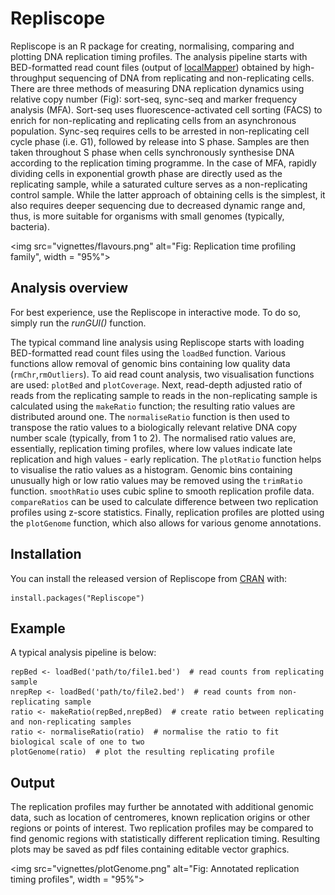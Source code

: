 
<!-- README.md is generated from README.Rmd. Please edit that file -->
Repliscope
==========

Repliscope is an R package for creating, normalising, comparing and plotting DNA replication timing profiles. The analysis pipeline starts with BED-formatted read count files (output of [localMapper](https://github.com/DzmitryGB/localMapper)) obtained by high-throughput sequencing of DNA from replicating and non-replicating cells. There are three methods of measuring DNA replication dynamics using relative copy number (Fig): sort-seq, sync-seq and marker frequency analysis (MFA). Sort-seq uses fluorescence-activated cell sorting (FACS) to enrich for non-replicating and replicating cells from an asynchronous population. Sync-seq requires cells to be arrested in non-replicating cell cycle phase (i.e. G1), followed by release into S phase. Samples are then taken throughout S phase when cells synchronously synthesise DNA according to the replication timing programme. In the case of MFA, rapidly dividing cells in exponential growth phase are directly used as the replicating sample, while a saturated culture serves as a non-replicating control sample. While the latter approach of obtaining cells is the simplest, it also requires deeper sequencing due to decreased dynamic range and, thus, is more suitable for organisms with small genomes (typically, bacteria).

<img src="vignettes/flavours.png" alt="Fig: Replication time profiling family", width = "95%">

Analysis overview
-----------------

For best experience, use the Repliscope in interactive mode. To do so, simply run the *runGUI()* function.

The typical command line analysis using Repliscope starts with loading BED-formatted read count files using the `loadBed` function. Various functions allow removal of genomic bins containing low quality data (`rmChr`,`rmOutliers`). To aid read count analysis, two visualisation functions are used: `plotBed` and `plotCoverage`. Next, read-depth adjusted ratio of reads from the replicating sample to reads in the non-replicating sample is calculated using the `makeRatio` function; the resulting ratio values are distributed around one. The `normaliseRatio` function is then used to transpose the ratio values to a biologically relevant relative DNA copy number scale (typically, from 1 to 2). The normalised ratio values are, essentially, replication timing profiles, where low values indicate late replication and high values - early replication. The `plotRatio` function helps to visualise the ratio values as a histogram. Genomic bins containing unusually high or low ratio values may be removed using the `trimRatio` function. `smoothRatio` uses cubic spline to smooth replication profile data. `compareRatios` can be used to calculate difference between two replication profiles using z-score statistics. Finally, replication profiles are plotted using the `plotGenome` function, which also allows for various genome annotations.

Installation
------------

You can install the released version of Repliscope from [CRAN](https://CRAN.R-project.org) with:

    install.packages("Repliscope")

Example
-------

A typical analysis pipeline is below:

    repBed <- loadBed('path/to/file1.bed')  # read counts from replicating sample
    nrepRep <- loadBed('path/to/file2.bed')  # read counts from non-replicating sample
    ratio <- makeRatio(repBed,nrepBed)  # create ratio between replicating and non-replicating samples
    ratio <- normaliseRatio(ratio)  # normalise the ratio to fit biological scale of one to two
    plotGenome(ratio)  # plot the resulting replicating profile

Output
------

The replication profiles may further be annotated with additional genomic data, such as location of centromeres, known replication origins or other regions or points of interest. Two replication profiles may be compared to find genomic regions with statistically different replication timing. Resulting plots may be saved as pdf files containing editable vector graphics.

<img src="vignettes/plotGenome.png" alt="Fig: Annotated replication timing profiles", width = "95%">

